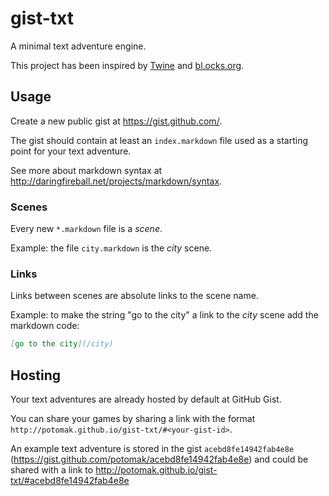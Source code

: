 # gist-txt

A minimal text adventure engine.

This project has been inspired by [Twine](http://twinery.org/) and
[bl.ocks.org](http://bl.ocks.org/).

## Usage

Create a new public gist at https://gist.github.com/.

The gist should contain at least an `index.markdown` file used as a starting
point for your text adventure.

See more about markdown syntax at
http://daringfireball.net/projects/markdown/syntax.

### Scenes

Every new `*.markdown` file is a *scene*.

Example: the file `city.markdown` is the *city* scene.

### Links

Links between scenes are absolute links to the scene name.

Example: to make the string "go to the city" a link to the *city* scene add the
markdown code:

```markdown
[go to the city](/city)
```

## Hosting

Your text adventures are already hosted by default at GitHub Gist.

You can share your games by sharing a link with the format
`http://potomak.github.io/gist-txt/#<your-gist-id>`.

An example text adventure is stored in the gist `acebd8fe14942fab4e8e`
(https://gist.github.com/potomak/acebd8fe14942fab4e8e) and could be shared with
a link to http://potomak.github.io/gist-txt/#acebd8fe14942fab4e8e
